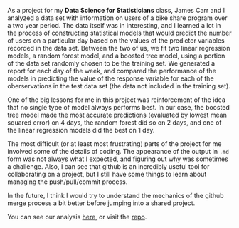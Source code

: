 As a project for my **Data Science for Statisticians** class, James Carr and I analyzed a data set with information on users of a bike share program over a two year period. The data itself was in interesting, and I learned a lot in the process of constructing statistical models that would predict the number of users on a particular day based on the values of the predictor variables recorded in the data set.  Between the two of us, we fit two linear regression models, a random forest model, and a boosted tree model, using a portion of the data set randomly chosen to be the training set.  We generated a report for each day of the week, and compared the performance of the models in predicting the value of the response variable for each of the oberservations in the test data set (the data not included in the training set).

One of the big lessons for me in this project was reinforcement of the idea that no single type of model always performs best.  In our case, the boosted tree model made the most accurate predictions (evaluated by lowest mean squared error) on 4 days, the random forest did so on 2 days, and one of the linear regression models did the best on 1 day.

The  most difficult (or at least most frustrating) parts of the project for me involved some of the details of coding.  The appearance of the output in `.md` form was not always what I expected, and figuring out why was sometimes a challenge.  Also, I can see that github is an incredibly useful tool for collaborating on a project, but I still have some things to learn about managing the push/pull/commit process.

In the future, I think I would try to understand the mechanics of the github merge process a bit better before jumping into a shared project.

You can see our analysis [here](https://davidearthur.github.io/ST558Project2/), or visit the [repo](https://github.com/davidearthur/ST558Project2).
